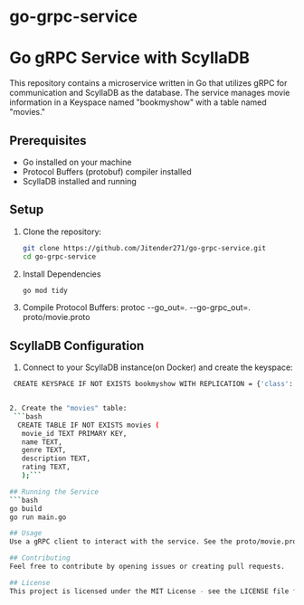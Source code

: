 # go-grpc-service

# Go gRPC Service with ScyllaDB

This repository contains a microservice written in Go that utilizes gRPC for communication and ScyllaDB as the database. The service manages movie information in a Keyspace named "bookmyshow" with a table named "movies."

## Prerequisites

- Go installed on your machine
- Protocol Buffers (protobuf) compiler installed
- ScyllaDB installed and running

## Setup

1. Clone the repository:

   ```bash
   git clone https://github.com/Jitender271/go-grpc-service.git
   cd go-grpc-service
   
2. Install Dependencies
   ```bash
   go mod tidy

3. Compile Protocol Buffers:
  protoc --go_out=. --go-grpc_out=. proto/movie.proto


## ScyllaDB Configuration

1. Connect to your ScyllaDB instance(on Docker) and create the keyspace:
 ```bash
  CREATE KEYSPACE IF NOT EXISTS bookmyshow WITH REPLICATION = {'class': 'SimpleStrategy', 'replication_factor': 1};```


2. Create the "movies" table:
  ```bash
   CREATE TABLE IF NOT EXISTS movies (
    movie_id TEXT PRIMARY KEY,
    name TEXT,
    genre TEXT,
    description TEXT,
    rating TEXT,
    );```

## Running the Service
```bash
go build
go run main.go

## Usage
Use a gRPC client to interact with the service. See the proto/movie.proto file for service definition.

## Contributing
Feel free to contribute by opening issues or creating pull requests.

## License
This project is licensed under the MIT License - see the LICENSE file for details.



